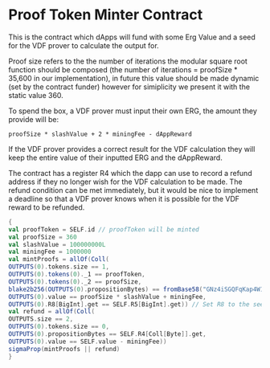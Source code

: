 # Proof Token Minter Contract
This is the contract which dApps will fund with some Erg Value and a seed for the VDF prover to calculate the output for.

Proof size refers to the the number of iterations the modular square root function should be composed (the number of iterations = proofSize * 35,600 in our implementation), in future this value should be made dynamic (set by the contract funder) however for simiplicity we present it with the static value 360.

To spend the box, a VDF prover must input their own ERG, the amount they provide will be:

```proofSize * slashValue + 2 * miningFee - dAppReward``` 

If the VDF prover provides a correct result for the VDF calculation they will keep the entire value of their inputted ERG and the dAppReward.

The contract has a register R4 which the dapp can use to record a refund address if they no longer wish for the VDF calculation to be made. The refund condition can be met immediately, but it would be nice to implement a deadline so that a VDF prover knows when it is possible for the VDF reward to be refunded.


```scala
{
val proofToken = SELF.id // proofToken will be minted
val proofSize = 360 
val slashValue = 100000000L
val miningFee = 1000000
val mintProofs = allOf(Coll(
OUTPUTS(0).tokens.size == 1,
OUTPUTS(0).tokens(0)._1 == proofToken,
OUTPUTS(0).tokens(0)._2 == proofSize,
blake2b256(OUTPUTS(0).propositionBytes) == fromBase58("GNz4iSGQFqKap4W1d5cpZ3gQYhF2PNmAXURwYAC2THin"), // Send to distrubution address
OUTPUTS(0).value == proofSize * slashValue + miningFee, 
OUTPUTS(0).R8[BigInt].get == SELF.R5[BigInt].get)) // Set R8 to the seed value (R7 should be populated by VDF prover ERG address)
val refund = allOf(Coll(
OUTPUTS.size == 2,
OUTPUTS(0).tokens.size == 0,
OUTPUTS(0).propositionBytes == SELF.R4[Coll[Byte]].get,
OUTPUTS(0).value == SELF.value - miningFee))
sigmaProp(mintProofs || refund)
}
```
